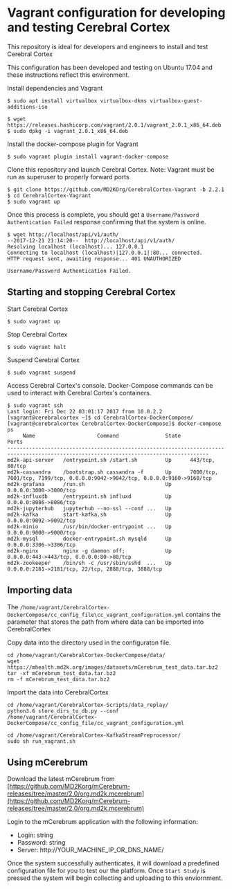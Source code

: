 
# Vagrant configuration for developing and testing Cerebral Cortex
This repository is ideal for developers and engineers to install and test
Cerebral Cortex

This configuration has been developed and testing on Ubuntu 17.04 and these
instructions reflect this environment.

Install dependencies and Vagrant
```
$ sudo apt install virtualbox virtualbox-dkms virtualbox-guest-additions-iso

$ wget https://releases.hashicorp.com/vagrant/2.0.1/vagrant_2.0.1_x86_64.deb
$ sudo dpkg -i vagrant_2.0.1_x86_64.deb
```

Install the docker-compose plugin for Vagrant
```
$ sudo vagrant plugin install vagrant-docker-compose
```

Clone this repository and launch Cerebral Cortex.  Note: Vagrant must be run as superuser to properly forward ports
```
$ git clone https://github.com/MD2KOrg/CerebralCortex-Vagrant -b 2.2.1
$ cd CerebralCortex-Vagrant
$ sudo vagrant up
```

Once this process is complete, you should get a `Username/Password Authentication Failed` response confirming that the system is online.
```
$ wget http://localhost/api/v1/auth/
--2017-12-21 21:14:20--  http://localhost/api/v1/auth/
Resolving localhost (localhost)... 127.0.0.1
Connecting to localhost (localhost)|127.0.0.1|:80... connected.
HTTP request sent, awaiting response... 401 UNAUTHORIZED

Username/Password Authentication Failed.
```


## Starting and stopping Cerebral Cortex

Start Cerebral Cortex
```
$ sudo vagrant up
```

Stop Cerebral Cortex
```
$ sudo vagrant halt
```

Suspend Cerebral Cortex
```
$ sudo vagrant suspend
```

Access Cerebral Cortex's console.  Docker-Compose commands can be used to
interact with Cerebral Cortex's containers.
```
$ sudo vagrant ssh
Last login: Fri Dec 22 03:01:17 2017 from 10.0.2.2
[vagrant@cerebralcortex ~]$ cd CerebralCortex-DockerCompose/
[vagrant@cerebralcortex CerebralCortex-DockerCompose]$ docker-compose ps
     Name                    Command               State                                      Ports
---------------------------------------------------------------------------------------------------------------------------------------
md2k-api-server   /entrypoint.sh /start.sh         Up      443/tcp, 80/tcp
md2k-cassandra    /bootstrap.sh cassandra -f       Up      7000/tcp, 7001/tcp, 7199/tcp, 0.0.0.0:9042->9042/tcp, 0.0.0.0:9160->9160/tcp
md2k-grafana      /run.sh                          Up      0.0.0.0:3000->3000/tcp
md2k-influxdb     /entrypoint.sh influxd           Up      0.0.0.0:8086->8086/tcp
md2k-jupyterhub   jupyterhub --no-ssl --conf ...   Up
md2k-kafka        start-kafka.sh                   Up      0.0.0.0:9092->9092/tcp
md2k-minio        /usr/bin/docker-entrypoint ...   Up      0.0.0.0:9000->9000/tcp
md2k-mysql        docker-entrypoint.sh mysqld      Up      0.0.0.0:3306->3306/tcp
md2k-nginx        nginx -g daemon off;             Up      0.0.0.0:443->443/tcp, 0.0.0.0:80->80/tcp
md2k-zookeeper    /bin/sh -c /usr/sbin/sshd  ...   Up      0.0.0.0:2181->2181/tcp, 22/tcp, 2888/tcp, 3888/tcp
```

## Importing data
The
`/home/vagrant/CerebralCortex-DockerCompose/cc_config_file\cc_vagrant_configuration.yml`
contains the parameter that stores the path from where data can be imported into 
CerebralCortex

Copy data into the directory used in the configuraton file.
```
cd /home/vagrant/CerebralCortex-DockerCompose/data/
wget https://mhealth.md2k.org/images/datasets/mCerebrum_test_data.tar.bz2
tar -xf mCerebrum_test_data.tar.bz2
rm -f mCerebrum_test_data.tar.bz2
```

Import the data into CerebralCortex
```
cd /home/vagrant/CerebralCortex-Scripts/data_replay/
python3.6 store_dirs_to_db.py --conf
/home/vagrant/CerebralCortex-DockerCompose/cc_config_file/cc_vagrant_configuration.yml

cd /home/vagrant/CerebralCortex-KafkaStreamPreprocessor/
sudo sh run_vagrant.sh

```
## Using mCerebrum

Download the latest mCerebrum from [https://github.com/MD2Korg/mCerebrum-releases/tree/master/2.0/org.md2k.mcerebrum](https://github.com/MD2Korg/mCerebrum-releases/tree/master/2.0/org.md2k.mcerebrum)

Login to the mCerebrum application with the following information:
* Login: string
* Password: string
* Server: http://YOUR_MACHINE_IP_OR_DNS_NAME/

Once the system successfully authenticates, it will download a predefined
configuration file for you to test our the platform.  Once `Start Study` is
pressed the system will begin collecting and uploading to this enviornment.
